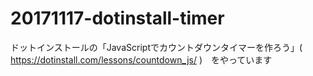 # 20171117-dotinstall-timer
ドットインストールの「JavaScriptでカウントダウンタイマーを作ろう」( https://dotinstall.com/lessons/countdown_js/ )　をやっています
